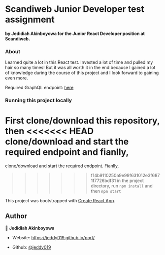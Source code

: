 # Scandiweb Junior Developer test assignment

#### by Jedidiah Akinboyowa for the Junior React Developer position at Scandiweb.

### About

Learned quite a lot in this React test. Invested a lot of time and pulled my hair so many times! But it was all worth it in the end because I gained a lot of knowledge during the course of this project and I look forward to gaining even more.

Required GraphQL endpoint: [here](https://github.com/scandiweb/junior-react-endpoint)

### Running this project locally

First clone/download this repository, then
<<<<<<< HEAD
clone/download and start the required endpoint and fianlly,
=======
clone/download and start the required endpoint. Fianlly,
>>>>>>> f14b9110250a9e99f631012e3f6871f7726bdf31
in the project directory, run `npm install` and then `npm start`

This project was bootstrapped with [Create React App](https://github.com/facebook/create-react-app).

## Author

👤 **Jedidiah Akinboyowa**

- Website: https://jeddy019.github.io/port/

- Github: [@jeddy019](https://github.com/jeddy019)
